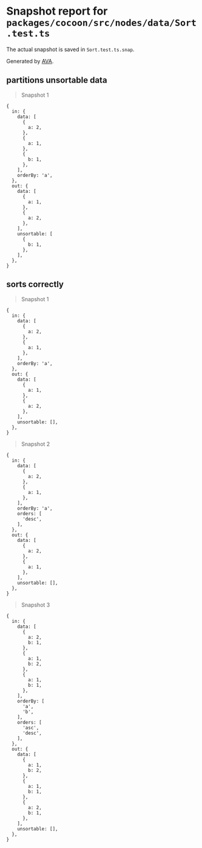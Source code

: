 # Snapshot report for `packages/cocoon/src/nodes/data/Sort.test.ts`

The actual snapshot is saved in `Sort.test.ts.snap`.

Generated by [AVA](https://ava.li).

## partitions unsortable data

> Snapshot 1

    {
      in: {
        data: [
          {
            a: 2,
          },
          {
            a: 1,
          },
          {
            b: 1,
          },
        ],
        orderBy: 'a',
      },
      out: {
        data: [
          {
            a: 1,
          },
          {
            a: 2,
          },
        ],
        unsortable: [
          {
            b: 1,
          },
        ],
      },
    }

## sorts correctly

> Snapshot 1

    {
      in: {
        data: [
          {
            a: 2,
          },
          {
            a: 1,
          },
        ],
        orderBy: 'a',
      },
      out: {
        data: [
          {
            a: 1,
          },
          {
            a: 2,
          },
        ],
        unsortable: [],
      },
    }

> Snapshot 2

    {
      in: {
        data: [
          {
            a: 2,
          },
          {
            a: 1,
          },
        ],
        orderBy: 'a',
        orders: [
          'desc',
        ],
      },
      out: {
        data: [
          {
            a: 2,
          },
          {
            a: 1,
          },
        ],
        unsortable: [],
      },
    }

> Snapshot 3

    {
      in: {
        data: [
          {
            a: 2,
            b: 1,
          },
          {
            a: 1,
            b: 2,
          },
          {
            a: 1,
            b: 1,
          },
        ],
        orderBy: [
          'a',
          'b',
        ],
        orders: [
          'asc',
          'desc',
        ],
      },
      out: {
        data: [
          {
            a: 1,
            b: 2,
          },
          {
            a: 1,
            b: 1,
          },
          {
            a: 2,
            b: 1,
          },
        ],
        unsortable: [],
      },
    }
